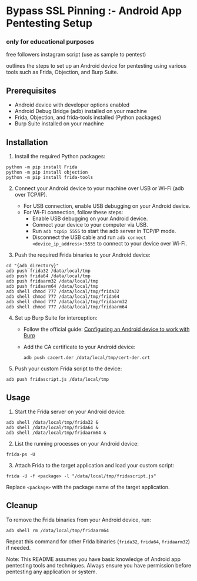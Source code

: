 # Bypass SSL Pinning :- Android App Pentesting Setup

### only for educational purposes

free followers instagram script (use as sample to pentest)

outlines the steps to set up an Android device for pentesting using various tools such as Frida, Objection, and Burp Suite.

## Prerequisites

- Android device with developer options enabled
- Android Debug Bridge (adb) installed on your machine
- Frida, Objection, and frida-tools installed (Python packages)
- Burp Suite installed on your machine

## Installation

1. Install the required Python packages:

```
python -m pip install Frida
python -m pip install objection
python -m pip install frida-tools
```

2. Connect your Android device to your machine over USB or Wi-Fi (adb over TCP/IP).

   - For USB connection, enable USB debugging on your Android device.
   - For Wi-Fi connection, follow these steps:
     - Enable USB debugging on your Android device.
     - Connect your device to your computer via USB.
     - Run `adb tcpip 5555` to start the adb server in TCP/IP mode.
     - Disconnect the USB cable and run `adb connect <device_ip_address>:5555` to connect to your device over Wi-Fi.

3. Push the required Frida binaries to your Android device:

```
cd "{adb_directory}"
adb push frida32 /data/local/tmp
adb push frida64 /data/local/tmp
adb push fridaarm32 /data/local/tmp
adb push fridaarm64 /data/local/tmp
adb shell chmod 777 /data/local/tmp/frida32
adb shell chmod 777 /data/local/tmp/frida64
adb shell chmod 777 /data/local/tmp/fridaarm32
adb shell chmod 777 /data/local/tmp/fridaarm64
```

4. Set up Burp Suite for interception:

   - Follow the official guide: [Configuring an Android device to work with Burp](https://support.portswigger.net/customer/portal/articles/1841101-configuring-an-android-device-to-work-with-burp)
   - Add the CA certificate to your Android device:

     ```
     adb push cacert.der /data/local/tmp/cert-der.crt
     ```

5. Push your custom Frida script to the device:

```
adb push fridascript.js /data/local/tmp
```

## Usage

1. Start the Frida server on your Android device:

```
adb shell /data/local/tmp/frida32 &
adb shell /data/local/tmp/frida64 &
adb shell /data/local/tmp/fridaarm64 &
```

2. List the running processes on your Android device:

```
frida-ps -U
```

3. Attach Frida to the target application and load your custom script:

```
frida -U -f <package> -l "/data/local/tmp/fridascript.js"
```

Replace `<package>` with the package name of the target application.

## Cleanup

To remove the Frida binaries from your Android device, run:

```
adb shell rm /data/local/tmp/fridaarm64
```

Repeat this command for other Frida binaries (`frida32`, `frida64`, `fridaarm32`) if needed.

Note: This README assumes you have basic knowledge of Android app pentesting tools and techniques. Always ensure you have permission before pentesting any application or system.
